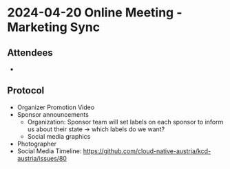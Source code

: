 # 2024-04-20 Online Meeting - Marketing Sync

## Attendees

- 

## Protocol

- Organizer Promotion Video
- Sponsor announcements
  - Organization: Sponsor team will set labels on each sponsor to inform us about their state -> which labels do we want?
  - Social media graphics
- Photographer
- Social Media Timeline: https://github.com/cloud-native-austria/kcd-austria/issues/80
